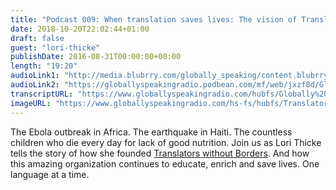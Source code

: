 ```yaml
---
title: "Podcast 009: When translation saves lives: The vision of Translators without Borders"
date: 2018-10-20T22:02:44+01:00
draft: false
guest: "lori-thicke"
publishDate: 2016-08-31T00:00:00+00:00
length: "19:20"
audioLink1: "http://media.blubrry.com/globally_speaking/content.blubrry.com/globally_speaking/Globally-Speaking-009_Translators-Without-Borders.mp3"
audioLink2: "https://globallyspeakingradio.podbean.com/mf/web/jxzf8d/Globally-Speaking-009_Translators-Without-Borders.mp3"
transcriptURL: "https://www.globallyspeakingradio.com/hubfs/Globally%20Speaking%20Episode%20Transcripts/Globally_Speaking_Podcast_009-Transcript.docx"
imageURL: "https://www.globallyspeakingradio.com/hs-fs/hubfs/Translators_without_Borders-1.jpg"
---
```

The Ebola outbreak in Africa. The earthquake in Haiti. The countless children who die every day for lack of good nutrition. Join us as Lori Thicke tells the story of how she founded [Translators without Borders](https://translatorswithoutborders.org). And how this amazing organization continues to educate, enrich and save lives. One language at a time.
